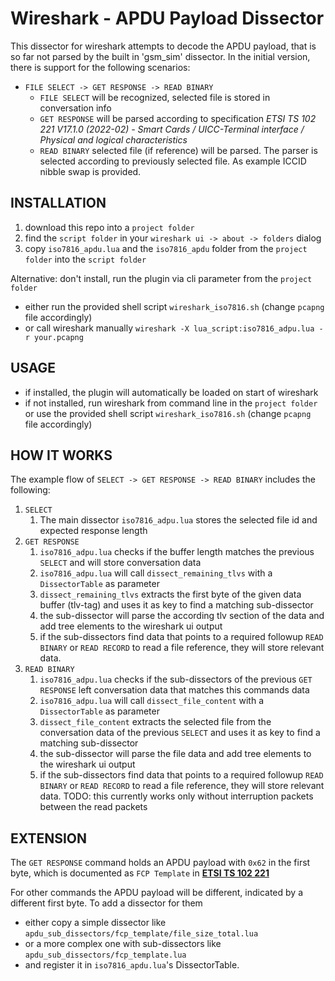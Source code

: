 # Wireshark - APDU Payload Dissector
This dissector for wireshark attempts to decode the APDU payload, that is so far not parsed by the built in 'gsm_sim' dissector.
In the initial version, there is support for the following scenarios:
 
   - `FILE SELECT -> GET RESPONSE -> READ BINARY`
     - `FILE SELECT` will be recognized, selected file is stored in conversation info
     - `GET RESPONSE` will be parsed according to specification 
       *ETSI TS 102 221 V17.1.0 (2022-02) - Smart Cards / UICC-Terminal interface / Physical and logical characteristics*
     - `READ BINARY` selected file (if reference) will be parsed. The parser is selected according to previously selected file. As example ICCID nibble swap is provided.

## INSTALLATION

1. download this repo into a `project folder`
2. find the `script folder` in your `wireshark ui -> about -> folders` dialog
3. copy `iso7816_apdu.lua` and the `iso7816_apdu` folder from the `project folder` into the `script folder`

Alternative: don't install, run the plugin via cli parameter from the `project folder`
- either run the provided shell script `wireshark_iso7816.sh` (change `pcapng` file accordingly)
- or call wireshark manually `wireshark -X lua_script:iso7816_adpu.lua -r your.pcapng`

## USAGE

- if installed, the plugin will automatically be loaded on start of wireshark
- if not installed, run wireshark from command line in the `project folder` or use the provided shell script `wireshark_iso7816.sh` (change `pcapng` file accordingly)

## HOW IT WORKS 

The example flow of `SELECT -> GET RESPONSE -> READ BINARY` includes the following:
1. `SELECT`
   1. The main dissector `iso7816_adpu.lua` stores the selected file id and expected response length
2. `GET RESPONSE`
   1. `iso7816_adpu.lua` checks if the buffer length matches the previous `SELECT` and will store conversation data
   2. `iso7816_adpu.lua` will call `dissect_remaining_tlvs` with a `DissectorTable` as parameter
   3. `dissect_remaining_tlvs` extracts the first byte of the given data buffer (tlv-tag) and uses it as key to find a matching sub-dissector
   4. the sub-dissector will parse the according tlv section of the data and add tree elements to the wireshark ui output
   5. if the sub-dissectors find data that points to a required followup `READ BINARY` or `READ RECORD` to read a file reference, they will store relevant data.
3. `READ BINARY`
   1. `iso7816_adpu.lua` checks if the sub-dissectors of the previous `GET RESPONSE` left conversation data that matches this commands data
   2. `iso7816_adpu.lua` will call `dissect_file_content` with a `DissectorTable` as parameter
   3. `dissect_file_content` extracts the selected file from the conversation data of the previous `SELECT` and uses it as key to find a matching sub-dissector
   4. the sub-dissector will parse the file data and add tree elements to the wireshark ui output
   5. if the sub-dissectors find data that points to a required followup `READ BINARY` or `READ RECORD` to read a file reference, they will store relevant data.
      TODO: this currently works only without interruption packets between the read packets

## EXTENSION
The `GET RESPONSE` command holds an APDU payload with `0x62` in the first byte, which is documented as `FCP Template` in [**ETSI TS 102 221**](https://standards.iteh.ai/catalog/standards/etsi/92ca5ef0-9ca6-4798-a250-32d501a96aaa/etsi-ts-102-221-v17-1-0-2022-02)

For other commands the APDU payload will be different, indicated by a different first byte. 
To add a dissector for them 
- either copy a simple dissector like `apdu_sub_dissectors/fcp_template/file_size_total.lua` 
- or a more complex one with sub-dissectors like `apdu_sub_dissectors/fcp_template.lua` 
- and register it in `iso7816_apdu.lua`'s DissectorTable.